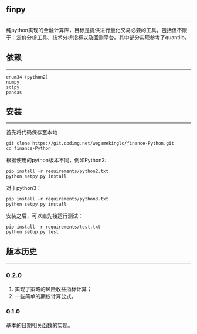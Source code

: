 ## finpy
-------------

纯python实现的金融计算库，目标是提供进行量化交易必要的工具，包括但不限于：定价分析工具、技术分析指标以及回测平台。其中部分实现参考了quantlib。

## 依赖
-------------

~~~
enum34 (python2)
numpy
scipy
pandas
~~~

## 安装
-------------

首先将代码保存至本地：

~~~
git clone https://git.coding.net/wegamekinglc/finance-Python.git
cd finance-Python
~~~

根据使用的python版本不同，例如Python2:

~~~
pip install -r requirements/python2.txt
python setpy.py install
~~~

对于python3：

~~~
pip install -r requirements/python3.txt
python setpy.py install
~~~

安装之后，可以直先接运行测试：
~~~
pip install -r requirements/test.txt
python setup.py test
~~~

## 版本历史
-------------

### 0.2.0

1. 实现了策略的风险收益指标计算；
2. 一些简单的期权计算公式。

### 0.1.0

基本的日期相关函数的实现。